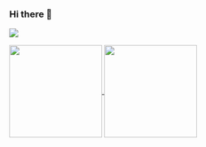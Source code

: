 ### Hi there 👋
![](https://visitor-badge.glitch.me/badge?page_id=we0091234.readme)
<!-- ![info](https://github-readme-stats.vercel.app/api?username=we0091234&show_icons=true&count_private=true&hide=prs&theme=default_repocard) -->
<a href="https://github.com/search?o=desc&q=author%3Awe0091234&s=committer-date&type=Commits">
  <img align="center" height = "167" src="https://github-readme-stats.vercel.app/api?username=we0091234&count_private=true&show_icons=true&theme=dark&include_all_commits=true" />
</a>
<a href="https://github.com/koi2000?tab=repositories">
  <img align="center" height = "167" src="https://github-readme-stats.vercel.app/api/top-langs/?username=we0091234&count_private=true&layout=compact&theme=default_repocard&hide=html,css" />
</a>
